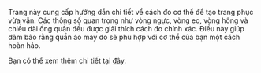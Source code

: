 Trang này cung cấp hướng dẫn chi tiết về cách đo cơ thể để tạo trang phục vừa vặn. Các thông số quan trọng như vòng ngực, vòng eo, vòng hông và chiều dài ống quần đều được giải thích cách đo chính xác. Điều này giúp đảm bảo rằng quần áo may đo sẽ phù hợp với cơ thể của bạn một cách hoàn hảo.

Bạn có thể xem thêm chi tiết tại [đây](https://namsilk.com.vn/measurement-cm/).
